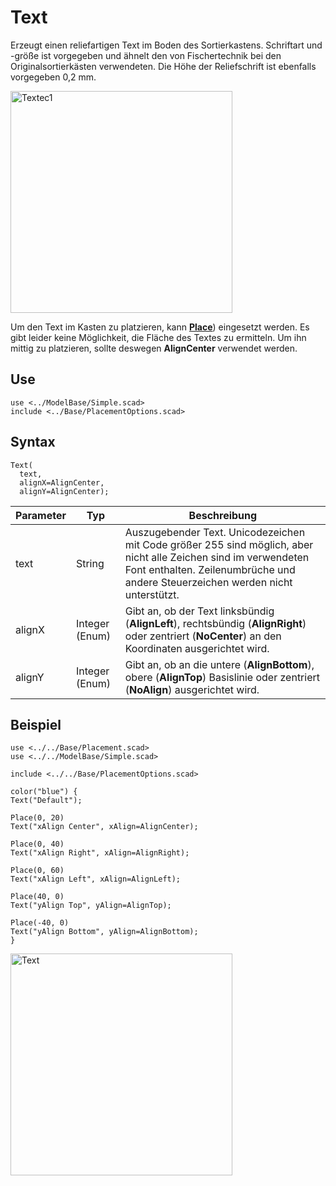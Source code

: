 # Text

Erzeugt einen reliefartigen Text im Boden des Sortierkastens. Schriftart und -größe ist vorgegeben und ähnelt den von Fischertechnik bei den Originalsortierkästen verwendeten. Die Höhe der Reliefschrift ist ebenfalls vorgegeben 0,2 mm.

<img width="355" alt="Textec1" src="https://user-images.githubusercontent.com/48654609/168427252-90fc3de7-93dc-4179-be83-233f8b58dcaa.png">

Um den Text im Kasten zu platzieren, kann [__Place__](../Base/Place.md)) eingesetzt werden. Es gibt leider keine Möglichkeit, die Fläche des Textes zu ermitteln. Um ihn mittig zu platzieren, sollte deswegen __AlignCenter__ verwendet werden.

## Use
```
use <../ModelBase/Simple.scad>
include <../Base/PlacementOptions.scad>
```

## Syntax
```
Text(
  text, 
  alignX=AlignCenter,
  alignY=AlignCenter);
```

| Parameter | Typ | Beschreibung |
| ------ | ------ | ------ |
| text | String | Auszugebender Text. Unicodezeichen mit Code größer 255 sind möglich, aber nicht alle Zeichen sind im verwendeten Font enthalten. Zeilenumbrüche und andere Steuerzeichen werden nicht unterstützt. |
| alignX | Integer (Enum) | Gibt an, ob der Text linksbündig (__AlignLeft__), rechtsbündig (__AlignRight__) oder zentriert (__NoCenter__) an den Koordinaten ausgerichtet wird. |
| alignY | Integer (Enum) | Gibt an, ob an die untere (__AlignBottom__), obere (__AlignTop__) Basislinie oder zentriert (__NoAlign__) ausgerichtet wird. |

## Beispiel

```
use <../../Base/Placement.scad>
use <../../ModelBase/Simple.scad>

include <../../Base/PlacementOptions.scad>

color("blue") {
Text("Default");

Place(0, 20)
Text("xAlign Center", xAlign=AlignCenter);

Place(0, 40)
Text("xAlign Right", xAlign=AlignRight);

Place(0, 60)
Text("xAlign Left", xAlign=AlignLeft);

Place(40, 0)
Text("yAlign Top", yAlign=AlignTop);

Place(-40, 0)
Text("yAlign Bottom", yAlign=AlignBottom);
}
```

<img width="355" alt="Text" src="https://user-images.githubusercontent.com/48654609/168427165-88703d8e-61dc-4371-a5d9-b9ebfce5866e.png">
